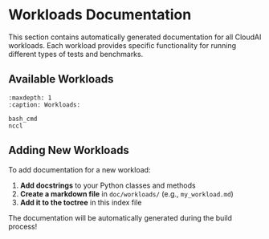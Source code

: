 # Workloads Documentation

This section contains automatically generated documentation for all CloudAI workloads. Each workload provides specific functionality for running different types of tests and benchmarks.

## Available Workloads

```{toctree}
:maxdepth: 1
:caption: Workloads:

bash_cmd
nccl
```

## Adding New Workloads

To add documentation for a new workload:

1. **Add docstrings** to your Python classes and methods
1. **Create a markdown file** in `doc/workloads/` (e.g., `my_workload.md`)
1. **Add it to the toctree** in this index file

The documentation will be automatically generated during the build process!
